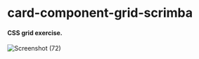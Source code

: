 # card-component-grid-scrimba
#### CSS grid exercise.
![Screenshot (72)](https://user-images.githubusercontent.com/85759426/143620172-285aee8e-e7a9-4a9f-9a62-21c3db381bca.png)
